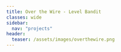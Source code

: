```yaml
---
title: Over the Wire - Level Bandit
classes: wide
sidebar:
  nav: "projects"
header:
  teaser: /assets/images/overthewire.png
---
```


